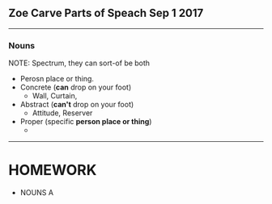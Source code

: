 ## Zoe Carve  	Parts of Speach 		Sep 1 2017

---

### Nouns

NOTE: Spectrum, they can sort-of be both

- Perosn place or thing.
- Concrete (**can** drop on your foot)
  - Wall, Curtain, 
- Abstract (**can't** drop on your foot)
  - Attitude, Reserver
- Proper (specific **person place or thing**)
  - ​

---

# HOMEWORK

- NOUNS A 